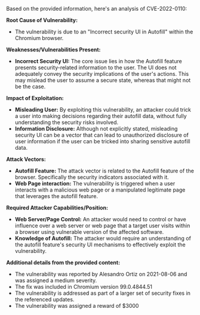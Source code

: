Based on the provided information, here's an analysis of CVE-2022-0110:

**Root Cause of Vulnerability:**

*   The vulnerability is due to an "Incorrect security UI in Autofill" within the Chromium browser.

**Weaknesses/Vulnerabilities Present:**

*   **Incorrect Security UI:** The core issue lies in how the Autofill feature presents security-related information to the user. The UI does not adequately convey the security implications of the user's actions. This may mislead the user to assume a secure state, whereas that might not be the case.

**Impact of Exploitation:**

*   **Misleading User:** By exploiting this vulnerability, an attacker could trick a user into making decisions regarding their autofill data, without fully understanding the security risks involved.
*  **Information Disclosure:**  Although not explicitly stated, misleading security UI can be a vector that can lead to unauthorized disclosure of user information if the user can be tricked into sharing sensitive autofill data.

**Attack Vectors:**

*   **Autofill Feature:**  The attack vector is related to the Autofill feature of the browser. Specifically the security indicators associated with it.
*   **Web Page interaction:**  The vulnerability is triggered when a user interacts with a malicious web page or a manipulated legitimate page that leverages the autofill feature.

**Required Attacker Capabilities/Position:**

*   **Web Server/Page Control:** An attacker would need to control or have influence over a web server or web page that a target user visits within a browser using vulnerable version of the affected software.
*  **Knowledge of Autofill:** The attacker would require an understanding of the autofill feature's security UI mechanisms to effectively exploit the vulnerability.

**Additional details from the provided content:**
*   The vulnerability was reported by Alesandro Ortiz on 2021-08-06 and was assigned a medium severity.
*   The fix was included in Chromium version 99.0.4844.51
*   The vulnerability is addressed as part of a larger set of security fixes in the referenced updates.
*   The vulnerability was assigned a reward of $3000